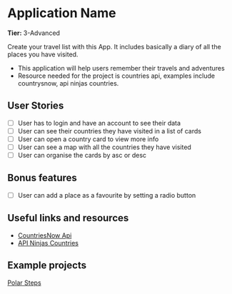 # Application Name

**Tier:**  3-Advanced

Create your travel list with this App. It includes basically a diary of all the places you have visited.

-   This application will help users remember their travels and adventures
-   Resource needed for the project is countries api, examples include countrysnow, api ninjas countries.

## User Stories

-   [ ] User has to login and have an account to see their data
-   [ ] User can see their countries they have visited in a list of cards
-   [ ] User can open a country card to view more info
-   [ ] User can see a map with all the countries they have visited
-   [ ] User can organise the cards by asc or desc

## Bonus features

-   [ ] User can add a place as a favourite by setting a radio button


## Useful links and resources

-   [CountriesNow Api](https://countriesnow.space/api/v0.1/countries/positions)
-   [API Ninjas Countries](https://api-ninjas.com/api/country)

## Example projects

[Polar Steps](https://www.polarsteps.com/)